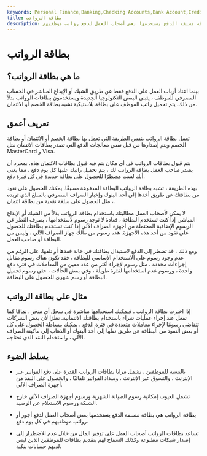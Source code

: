 ```yaml
---
keywords: Personal Finance,Banking,Checking Accounts,Bank Account,Credit Card,Mastercard,Payroll Card,Visa
title: بطاقة الرواتب
description: بطاقة الرواتب هي بطاقة مسبقة الدفع يستخدمها بعض أصحاب العمل لدفع رواتب موظفيهم &amp; # 39 ؛ أجور أو رواتب كل يوم دفع. اكتشف المزيد عن بطاقات الرواتب هنا.
---
```


# بطاقة الرواتب
## ما هي بطاقة الرواتب؟

بينما اعتاد أرباب العمل على الدفع فقط عن طريق الشيك أو الإيداع المباشر في الحساب المصرفي للموظف ، يتبنى البعض التكنولوجيا الجديدة ويستخدمون بطاقات الرواتب بدلاً من ذلك. يتم تحميل راتب الموظف على بطاقة بلاستيكية تشبه بطاقة الخصم أو الائتمان.

## تعريف أعمق

تعمل بطاقة الرواتب بنفس الطريقة التي تعمل بها بطاقة الخصم أو الائتمان أو بطاقة الخصم ويتم إصدارها من قبل نفس معالجات الدفع التي تصدر بطاقات الائتمان مثل MasterCard و Visa.

يتم قبول بطاقات الرواتب في أي مكان يتم فيه قبول بطاقات الائتمان هذه. بمجرد أن يصدر صاحب العمل بطاقة الرواتب لك ، يتم تحميل راتبك عليها كل يوم دفع ، مما يعني أنك لست مضطرًا للحصول على بطاقة جديدة في كل فترة دفع.

بهذه الطريقة ، تشبه بطاقة الرواتب البطاقة المدفوعة مسبقًا. يمكنك الحصول على نقود من بطاقتك عن طريق أخذها إلى أحد البنوك وإخبار الصراف المصرفي بالمبلغ الذي تريده ، مثل الحصول على سلفة نقدية من بطاقة ائتمان.

لا يمكن لأصحاب العمل مطالبتك باستخدام بطاقة الرواتب بدلاً من الشيك أو الإيداع المباشر. إذا كنت تستخدم البطاقة ، فعادة لا توجد رسوم لاستخدامها ، بصرف النظر عن الرسوم الإضافية المحتملة من أجهزة الصراف الآلي إذا كنت تستخدم بطاقتك للحصول على نقود من أحد هذه الأجهزة. هذه رسوم من مالك جهاز الصراف الآلي ، وليس من البطاقة أو صاحب العمل.

ومع ذلك ، قد تضطر إلى الدفع لاستبدال بطاقتك في حالة فقدها أو تلفها. على الرغم من عدم وجود رسوم على الاستخدام الأساسي للبطاقة ، فقد تكون هناك رسوم مقابل إجراءات محددة ، مثل رسوم لإجراء أكثر من عدد معين من المعاملات في فترة دفع واحدة ، ورسوم عدم استخدامها لفترة طويلة ، وفي بعض الحالات ، حتى رسوم تحميل البطاقة أو رسم شهري للحصول على البطاقة.

## مثال على بطاقة الرواتب

إذا اخترت بطاقة الرواتب ، فيمكنك استخدامها مباشرة في سجل أي متجر ، تمامًا كما تفعل عند إجراء عمليات شراء باستخدام بطاقتك الائتمانية. نظرًا لأن بعض الشركات تتقاضى رسومًا لإجراء معاملات متعددة في فترة الدفع ، يمكنك ببساطة الحصول على كل أو بعض النقود من البطاقة عن طريق نقلها إلى أحد البنوك أو الذهاب إلى ماكينة الصراف الآلي ، واستخدام النقد الذي تحتاجه.

## يسلط الضوء

- بالنسبة للموظفين ، تشمل مزايا بطاقات الرواتب القدرة على دفع الفواتير عبر الإنترنت ، والتسوق عبر الإنترنت ، وسداد الفواتير تلقائيًا ، والحصول على النقد من أجهزة الصراف الآلي.

- تشمل العيوب إمكانية رسوم الصيانة الشهرية ورسوم أجهزة الصراف الآلي خارج الشبكة ورسوم الاستعلام عن الرصيد.

- بطاقة الرواتب هي بطاقة مسبقة الدفع يستخدمها بعض أصحاب العمل لدفع أجور أو رواتب موظفيهم في كل يوم دفع.

- تساعد بطاقات الرواتب أصحاب العمل على توفير المال من خلال عدم الاضطرار إلى إصدار شيكات مطبوعة وكذلك السماح لهم بتقديم بطاقات للموظفين الذين ليس لديهم حسابات بنكية.

